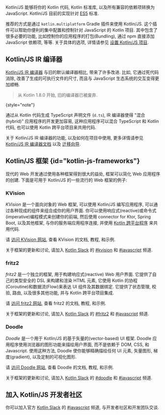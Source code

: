 [//]: # (title: 使用 Kotlin 进行 JavaScript 开发)

Kotlin/JS 能够将你的 Kotlin 代码, Kotlin 标准库, 以及所有兼容的依赖项转换为 JavaScript.
Kotlin/JS 目前的实现针对 [ES5](https://www.ecma-international.org/ecma-262/5.1/) 标准.

推荐的方式是通过 `kotlin.multiplatform` Gradle 插件来使用 Kotlin/JS.
这个插件可以帮助你便利的集中配置和控制针对 JavaScript 的 Kotlin 项目.
其中包含了很多必要的功能, 比如控制你的应用程序的打包(Bundling), 通过 npm 直接添加 JavaScript 依赖项, 等等.
关于具体的选项, 详情请参见 [设置 Kotlin/JS 项目](js-project-setup.md).

## Kotlin/JS IR 编译器

[Kotlin/JS IR 编译器](js-ir-compiler.md) 与旧的默认编译器相比, 带来了许多改进.
比如, 它通过死代码消除, 改善了生成的可执行文件的尺寸,
而且与 JavaScript 生态系统的交互变得更加顺畅.

> 从 Kotlin 1.8.0 开始, 旧的编译器已被废弃.
>
{style="note"}

通过从 Kotlin 代码生成 TypeScript 声明文件 (`d.ts`), IR 编译器使得 "混合(hybrid)" 应用程序的开发更加容易,
这种应用程序可以混合 TypeScript 和 Kotlin 代码, 也可以使用 Kotlin 跨平台项目来共用代码.

关于 Kotlin/JS IR 编译器的功能, 以及如何在项目中使用,
更多详情请参见 [Kotlin/JS IR 编译器文档](js-ir-compiler.md) 以及 [迁移向导](js-ir-migration.md).

## Kotlin/JS 框架 {id="kotlin-js-frameworks"}

现代的 Web 开发通过使用各种框架得到很大的益处, 框架可以简化 Web 应用程序的创建.
下面是可用于 Kotlin/JS 的一些流行的 Web 框架的例子:

### KVision

_KVision_ 是一个面向对象的 Web 框架, 可以使用 Kotlin/JS 编写应用程序, 可以通过各种现成的组件来组合成你的用户界面.
你可以使用响应式(reactive)或命令式(imperative)编程模式来创建你的前端,
然后使用 connector for Ktor, Spring Boot, 以及其他框架, 与你的服务端应用程序连接,
并使用 [Kotlin 跨平台程序](multiplatform.md) 来共用代码.

请 [访问 KVision 网站](https://kvision.io), 查看 KVision 的文档, 教程, 和示例.

关于框架的更新和讨论, 请加入 [Kotlin Slack](https://surveys.jetbrains.com/s3/kotlin-slack-sign-up) 的
[#kvision](https://kotlinlang.slack.com/messages/kvision)
和 [#javascript](https://kotlinlang.slack.com/archives/C0B8L3U69) 频道.

### fritz2

_fritz2_ 是一个独立的框架, 用于构建响应式(reactive) Web 用户界面.
它提供了自己的类型安全的 DSL 来构建和渲染 HTML 元素, 它使用 Kotlin 的协程(Coroutine)和数据流(Flow)来表达 UI 组件及其数据绑定.
它提供了状态管理, 校验, 路由, 以及很多其他功能, 并与 Kotlin 跨平台项目集成.

请 [访问 fritz2 网站](https://www.fritz2.dev), 查看 fritz2 的文档, 教程, 和示例.

关于框架的更新和讨论, 请加入 [Kotlin Slack](https://surveys.jetbrains.com/s3/kotlin-slack-sign-up) 的
[#fritz2](https://kotlinlang.slack.com/messages/fritz2)
和 [#javascript](https://kotlinlang.slack.com/archives/C0B8L3U69) 频道.

### Doodle

_Doodle_ 是一个用于 Kotlin/JS 的基于矢量的(vector-based) UI 框架.
Doodle 应用程序使用浏览器的图形功能来描绘用户界面, 而不是依赖于 DOM, CSS, 和 Javascript.
使用这种方法, Doodle 使你能够精确描绘任何 UI 元素, 矢量图形, 梯度(gradient), 以及定制的可视化图形.

请 [访问 Doodle 网站](https://nacular.github.io/doodle/), 查看 Doodle 的文档, 教程, 和示例.

关于框架的更新和讨论, 请加入 [Kotlin Slack](https://surveys.jetbrains.com/s3/kotlin-slack-sign-up) 的
[#doodle](https://kotlinlang.slack.com/messages/doodle)
和 [#javascript](https://kotlinlang.slack.com/archives/C0B8L3U69) 频道.

## 加入 Kotlin/JS 开发者社区

你可以加入官方 [Kotlin Slack](https://surveys.jetbrains.com/s3/kotlin-slack-sign-up)
的 [#javascript](https://kotlinlang.slack.com/archives/C0B8L3U69) 频道, 与开发者社区和开发团队交谈.
